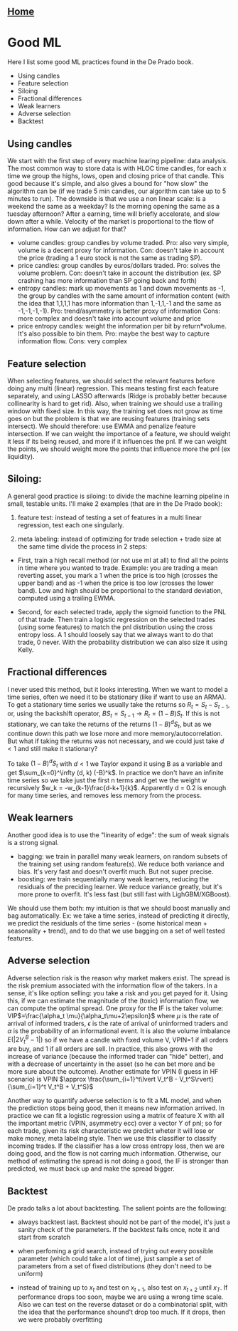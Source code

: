 ## [Home](../README.md)

# Good ML 

Here I list some good ML practices found in the De Prado book.
- Using candles
- Feature selection
- Siloing 
- Fractional differences
- Weak learners
- Adverse selection
- Backtest

## Using candles

We start with the first step of every machine learing pipeline: data analysis. The most common way to store data is with HLOC time candles, for each x time we group the highs, lows, open and closing price of that candle. This good because it's simple, and also gives a bound for "how slow" the algorithm can be (if we trade 5 min candles, our algorithm can take up to 5 minutes to run). The downside is that we use a non linear scale: is a weekend the same as a weekday? Is the morning opening the same as a tuesday afternoon? After a earning, time will briefly accelerate, and slow down after a while. Velocity of the market is proportional to the flow of information. How can we adjust for that?

- volume candles: group candles by volume traded. Pro: also very simple, volume is a decent proxy for information. Con: doesn't take in account the price (trading a 1 euro stock is not the same as trading SP).
- price candles: group candles by euros/dollars traded. Pro: solves the volume problem. Con: doesn't take in account the distribution (ex. SP crashing has more information than SP going back and forth)
- entropy candles: mark up movements as 1 and down movements as -1, the group by candles with the same amount of information content (with the idea that 1,1,1,1 has more information than 1,-1,1,-1 and the same as -1,-1,-1,-1). Pro: trend/asymmetry is better proxy of information Cons: more complex and doesn't take into account volume and price
- price entropy candles: weight the information per bit by return*volume. It's also possible to bin them. Pro: maybe the best way to capture information flow. Cons: very complex


## Feature selection

When selecting features, we should select the relevant features before doing any multi (linear) regression. This means testing first each feature separately, and using LASSO afterwards (Ridge is probably better because collinearity is hard to get rid). Also, when training we should use a trailing window with fixed size. In this way, the training set does not grow as time goes on but the problem is that we are reusing features (training sets intersect). We should therefore: use EWMA and penalize feature intersection. If we can weight the importance of a feature, we should weight it less if its being reused, and more if it influences the pnl. If we can weight the points, we should weight more the points that influence more the pnl (ex liquidity).

## Siloing:

A general good practice is siloing: to divide the machine learning pipeline in small, testable units. I'll make 2 examples (that are in the De Prado book):

1) feature test: instead of testing a set of features in a multi linear regression, test each one singularly.

2) meta labeling: instead of optimizing for trade selection + trade size at the same time divide the process in 2 steps:

 - First, train a high recall method (or not use ml at all) to find all the points in time where you wanted to trade. Example: you are trading a mean reverting asset, you mark a 1 when the price is too high (crosses the upper band) and as -1 when the price is too low (crosses the lower band). Low and high should be proportional to the standard deviation, computed using a trailing EWMA.

 - Second, for each selected trade, apply the sigmoid function to the PNL of that trade. Then train a logistic regression on the selected trades (using some features) to match the pnl distribution using the cross entropy loss. A 1 should loosely say that we always want to do that trade, 0 never. With the probability distribution we can also size it using Kelly. 


## Fractional differences

 I never used this method, but it looks interesting. When we want to model a time series, often we need it to be stationary (like if want to use an ARMA). To get a stationary time series we usually take the returns so $R_t = S_t - S_{t-1}$, or, using the backshift operator, $BS_t = S_{t-1} \rightarrow R_t = (1-B)S_t$. If this is not stationary, we can take the returns of the returns  $(1-B)^d S_t$, but as we continue down this path we lose more and more memory/autocorrelation. But what if taking the returns was not necessary, and we could just take $d<1$ and still make it stationary? 

 To take $(1-B)^d S_t$ with $d<1$ we Taylor expand it using B as a variable and get $\sum_{k=0}^\infty (d, k) (-B)^k$. In practice we don't have an infinite time series so we take just the first n terms and get we the weight w recursively $w_k = -w_{k-1}\frac{d-k+1}{k}$. Apparently d = 0.2 is enough for many time series, and removes less memory from the process.

## Weak learners

Another good idea is to use the "linearity of edge": the sum of weak signals is a strong signal. 

- bagging: we train in parallel many weak learners, on random subsets of the training set using random feature(s). We reduce both variance and bias. It's very fast and doesn't overfit much. But not super precise.
- boosting: we train sequentially many weak learners, reducing the residuals of the preciding learner. We reduce variance greatly, but it's more prone to overfit. It's less fast (but still fast with LighGBM/XGBoost).

We should use them both: my intuition is that we should boost manually and bag automatically. Ex: we take a time series, instead of predicting it directly, we predict the residuals of the time series - (some historical mean + seasonality + trend), and to do that we use bagging on a set of well tested features. 

## Adverse selection

Adverse selection risk is the reason why market makers exist. The spread is the risk premium associated with the information flow of the takers. In a sense, it's like option selling: you take a risk and you get payed for it.
Using this, if we can estimate the magnitude of the (toxic) information flow, we can compute the optimal spread. One proxy for the IF is the taker volume: VIP$=\frac{\alpha_t \mu}{\alpha_t\mu+2\epsilon}$ where $\mu$ is the rate of arrival of informed traders, $\epsilon$ is the rate of arrival of uninformed traders and $\alpha$ is the probability of an informational event. It is also the volume imbalance $E(\lvert 2V^B_t-1\rvert)$ so if we have a candle with fixed volume V, VPIN=1 if all orders are buy, and 1 if all orders are sell. In practice, this also grows with the increase of variance (because the informed trader can "hide" better), and with a decrease of uncertainty in the asset (so he can bet more and be more sure about the outcome). Another estimate for VPIN (I guess in HF scenario) is VPIN $\approx \frac{\sum_{i=1}^t\lvert V_t^B - V_t^S\rvert}{\sum_{i=1}^t V_t^B + V_t^S}$

Another way to quantify adverse selection is to fit a ML model, and when the prediction stops being good, then it means new information arrived. In practice we can fit a logistic regression using a matrix of feature X with all the important metric (VPIN, asymmetry ecc) over a vector Y of pnl; so for each trade, given its risk characteristic we predict wheter it will lose or make money, meta labeling style. Then we use this classifier to classify incoming trades. If the classifier has a low cross entropy loss, then we are doing good, and the flow is not carring much information. Otherwise, our method of estimating the spread is not doing a good, the IF is stronger than predicted, we must back up and make the spread bigger.

## Backtest

De prado talks a lot about backtesting. The salient points are the following:

- always backtest last. Backtest should not be part of the model, it's just a sanity check of the parameters. If the backtest fails once, note it and start from scratch

- when perfoming a grid search, instead of trying out every possible parameter (which could take a lot of time), just sample a set of parameters from a set of fixed distributions (they don't need to be uniform)

- instead of training up to $x_t$ and test on $x_{t+1}$, also test on $x_{t+2}$ until $x_{T}$. If performance drops too soon, maybe we are using a wrong time scale. Also we can test on the reverse dataset or do a combinatorial split, with the idea that the performance shound't drop too much. If it drops, then we were probably overfitting 